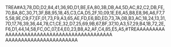 TREA#A3,78,DD,D2,84,41,36,9D,D1,BE,EA,80,3B,DB,A4,5D,AC,82,C2,DB,FE,70,BA,8C,30,71,3F,B8,95,18,45,C3,CA,D5,2F,10,09,1E,E6,A5,B8,E8,96,A6,F7,75,58,9E,C9,F7,EF,01,73,F9,A3,65,AE,FD,E6,BD,ED,73,7A,0B,B3,AC,18,24,13,31,7D,17,76,39,36,44,78,C1,CE,32,D7,25,69,9B,67,BF,37,10,A3,57,29,B4,1B,72,2E,F6,D1,44,14,58,FC,0C,07,E4,E0,23,B8,A2,AF,C4,85,E5,A5,#TREAAAAAAAAAAAAAAAAAAAAAAAAAAAAAAAAAAAAAAAAAAA
AAAAAAAAAAAAAAAAAAAAAAA
